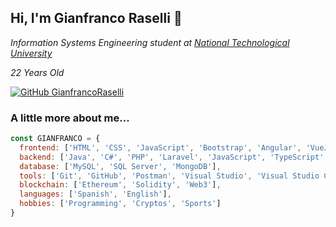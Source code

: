 <h2> Hi, I'm Gianfranco Raselli 👋</h2>
<p>
  <em>
    Information Systems Engineering student at <a href="https://www.utn.edu.ar/es/">National Technological University</a>
  </em>
</p>
<p>
  <em>
    22 Years Old
  </em>
</p>

[![GitHub GianfrancoRaselli](https://img.shields.io/github/followers/GianfrancoRaselli?label=follow&style=social)](https://github.com/GianfrancoRaselli)


### A little more about me...  

```javascript
const GIANFRANCO = {
  frontend: ['HTML', 'CSS', 'JavaScript', 'Bootstrap', 'Angular', 'VueJS'],
  backend: ['Java', 'C#', 'PHP', 'Laravel', 'JavaScript', 'TypeScript', 'NodeJS', 'ExpressJS', 'Python', 'Graphql', 'Golang'],
  database: ['MySQL', 'SQL Server', 'MongoDB'],
  tools: ['Git', 'GitHub', 'Postman', 'Visual Studio', 'Visual Studio Code'],
  blockchain: ['Ethereum', 'Solidity', 'Web3'],
  languages: ['Spanish', 'English'],
  hobbies: ['Programming', 'Cryptos', 'Sports']
}
```
